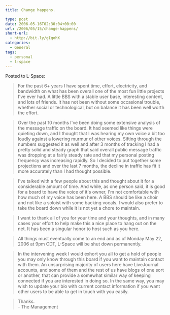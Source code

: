 ```yaml
---
title: Change happens.

type: post
date: 2006-05-16T02:30:04+00:00
url: /2006/05/15/change-happens/
short-url:
  - http://bit.ly/gIqohX
categories:
  - General
tags:
  - personal
  - l-space
---
```

Posted to L-Space:

> For the past 6+ years I have spent time, effort, electricity, and bandwidth on what has been overall one of the most fun little projects I've ever had. A little BBS with a stable user base, interesting content, and lots of friends. It has not been without some occasional trouble, whether social or technological, but on balance it has been well worth the effort.

> Over the past 10 months I've been doing some extensive analysis of the message traffic on the board. It had seemed like things were quieting down, and I thought that I was hearing my own voice a bit too loudly against a lowering murmur of other voices. Sifting through the numbers suggested it as well and after 3 months of tracking I had a pretty solid and steady graph that said overall public message traffic was dropping at a fairly steady rate and that my personal posting frequency was increasing rapidly. So I decided to put together some projections and over the last 7 months, the decline in traffic has fit it more accurately than I had thought possible.

> I've talked with a few people about this and thought about it for a considerable amount of time. And while, as one person said, it is good for a board to have the voice of it's owner, I'm not comfortable with how much of my voice has been here. A BBS should be like a choir and not like a soloist with some backing vocals. I would also prefer to take the board down while it is not yet a chore to maintain.

> I want to thank all of you for your time and your thoughts, and in many cases your effort to help make this a nice place to hang out on the net. It has been a singular honor to host such as you here.

> All things must eventually come to an end and as of Monday May 22, 2006 at 9pm CDT, L-Space will be shut down permanently.

> In the intervening week I would exhort you all to get a hold of people you may only know through this board if you want to maintain contact with them. An unsurprising majority of users here have LiveJournal accounts, and some of them and the rest of us have blogs of one sort or another, that can provide a somewhat similar way of keeping connected if you are interested in doing so. In the same way, you may wish to update your bio with current contact information if you want other users to be able to get in touch with you easily.

> Thanks.<br /> - The Management
